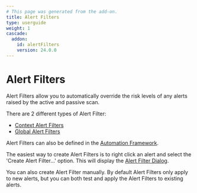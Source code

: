 ```yaml
---
# This page was generated from the add-on.
title: Alert Filters
type: userguide
weight: 1
cascade:
  addon:
    id: alertFilters
    version: 24.0.0
---
```


# Alert Filters


Alert Filters allow you to automatically override the risk levels
of any alerts raised by the active and passive scan.


There are 2 different types of Alert Filter:

* [Context Alert Filters](/docs/desktop/addons/alert-filters/contextalertfilter/)
* [Global Alert Filters](/docs/desktop/addons/alert-filters/globalalertfilter/)

Alert Filters can also be defined in the [Automation Framework](/docs/desktop/addons/alert-filters/automation/).



The easiest way to create Alert Filters is to right click an alert and select
the 'Create Alert Filter...' option. This will display the
[Alert Filter Dialog](/docs/desktop/addons/alert-filters/alertfilterdialog/).  

You can also create Alert Filter manually.
By default Alert Filters only apply to new alerts, but you can both test and apply the Alert Filters to existing alerts.
